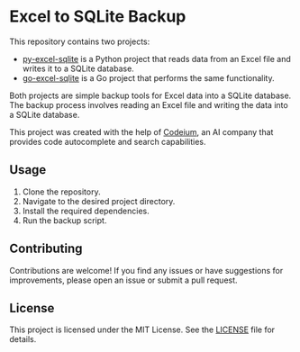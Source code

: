 # Excel to SQLite Backup

This repository contains two projects:

- [py-excel-sqlite](py-excel-sqlite) is a Python project that reads data from an Excel file and writes it to a SQLite database.
- [go-excel-sqlite](go-excel-sqlite) is a Go project that performs the same functionality.

Both projects are simple backup tools for Excel data into a SQLite database. The backup process involves reading an Excel file and writing the data into a SQLite database.

This project was created with the help of [Codeium](https://codeium.com), an AI company that provides code autocomplete and search capabilities.

## Usage

1. Clone the repository.
2. Navigate to the desired project directory.
3. Install the required dependencies.
4. Run the backup script.

## Contributing

Contributions are welcome! If you find any issues or have suggestions for improvements, please open an issue or submit a pull request.

## License

This project is licensed under the MIT License. See the [LICENSE](LICENSE) file for details.
